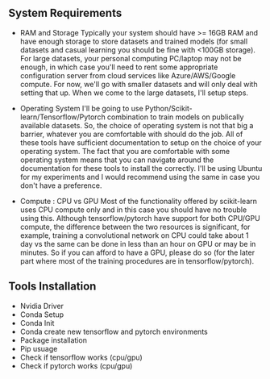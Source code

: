 ## System Requirements

+ RAM and Storage
Typically your system should have >= 16GB RAM and have enough storage to store datasets and trained models (for small datasets and casual learning you should be fine with <100GB storage). For large datasets, your personal computing PC/laptop may not be enough, in which case you'll need to rent some appropriate configuration server from cloud services like Azure/AWS/Google compute. For now, we'll go with smaller datasets and will only deal with setting that up. When we come to the large datasets, I'll setup steps.

+ Operating System 
I'll be going to use Python/Scikit-learn/Tensorflow/Pytorch combination to train models on publically available datasets. So, the choice of operating system is not that big a barrier, whatever you are comfortable with should do the job. All of these tools have sufficient documentation to setup on the choice of your operating system. The fact that you are comfortable with some operating system means that you can navigate around the documentation for these tools to install the correctly. I'll be using Ubuntu for my experiments and I would recommend using the same in case you don't have a preference.

+ Compute : CPU vs GPU
Most of the functionality offered by scikit-learn uses CPU compute only and in this case you should have no trouble using this. Although tensorflow/pytorch have support for both CPU/GPU compute, the difference between the two resources is significant, for example, training a convolutional network on CPU could take about 1 day vs the same can be done in less than an hour on GPU or may be in minutes. So if you can afford to have a GPU, please do so (for the later part where most of the training procedures are in tensorflow/pytorch). 

## Tools Installation 
+ Nvidia Driver
+ Conda Setup
+ Conda Init
+ Conda create new tensorflow and pytorch environments
+ Package installation
+ Pip usuage
+ Check if tensorflow works (cpu/gpu)
+ Check if pytorch works (cpu/gpu)
